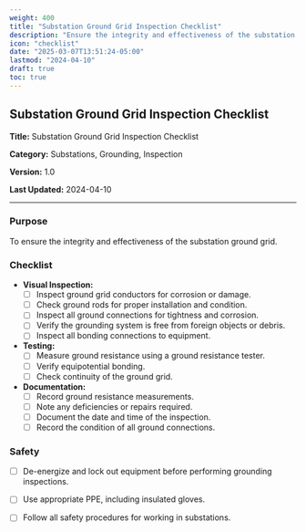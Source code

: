 ```yaml
---
weight: 400
title: "Substation Ground Grid Inspection Checklist"
description: "Ensure the integrity and effectiveness of the substation ground grid"
icon: "checklist"
date: "2025-03-07T13:51:24-05:00"
lastmod: "2024-04-10"
draft: true
toc: true
---
```


## **Substation Ground Grid Inspection Checklist**

**Title:** Substation Ground Grid Inspection Checklist

**Category:** Substations, Grounding, Inspection

**Version:** 1.0

**Last Updated:** 2024-04-10

---

### Purpose

To ensure the integrity and effectiveness of the substation ground grid.

### Checklist

* **Visual Inspection:**
    * [ ] Inspect ground grid conductors for corrosion or damage.
    * [ ] Check ground rods for proper installation and condition.
    * [ ] Inspect all ground connections for tightness and corrosion.
    * [ ] Verify the grounding system is free from foreign objects or debris.
    * [ ] Inspect all bonding connections to equipment.
* **Testing:**
    * [ ] Measure ground resistance using a ground resistance tester.
    * [ ] Verify equipotential bonding.
    * [ ] Check continuity of the ground grid.
* **Documentation:**
    * [ ] Record ground resistance measurements.
    * [ ] Note any deficiencies or repairs required.
    * [ ] Document the date and time of the inspection.
    * [ ] Record the condition of all ground connections.

### Safety

* [ ] De-energize and lock out equipment before performing grounding inspections.
* [ ] Use appropriate PPE, including insulated gloves.
* [ ] Follow all safety procedures for working in substations.

